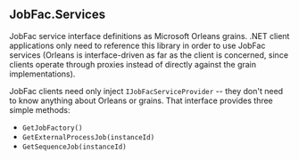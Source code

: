 ﻿
## JobFac.Services

JobFac service interface definitions as Microsoft Orleans grains. .NET client applications only need to reference this library in order to use JobFac services (Orleans is interface-driven as far as the client is concerned, since clients operate through proxies instead of directly against the grain implementations).

JobFac clients need only inject `IJobFacServiceProvider` -- they don't need to know anything about Orleans or grains. That interface provides three simple methods:

* `GetJobFactory()`
* `GetExternalProcessJob(instanceId)`
* `GetSequenceJob(instanceId)`


